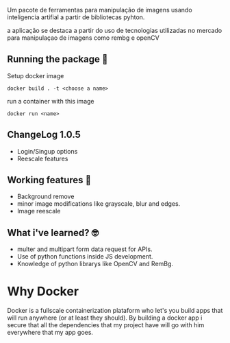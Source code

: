 


Um pacote de ferramentas para manipulação de imagens usando inteligencia artifial a partir de bibliotecas pyhton. 

a aplicação se destaca a partir do uso de tecnologias utilizadas no mercado para manipulaçao de imagens como rembg e openCV 

## Running the package 🚀

Setup docker image 

``docker build . -t <choose a name>``

run a container with this image

``docker run <name>``

## ChangeLog 1.0.5

- Login/Singup options
- Reescale features

## Working features 🎁

- Background remove
- minor image modifications like grayscale, blur and edges. 
- Image reescale

## What i've learned? 🤓

- multer and multipart form data request for APIs.
- Use of python functions inside JS development. 
- Knowledge of python librarys like OpenCV and RemBg.


# Why Docker

Docker is a fullscale containerization plataform who let's you build apps that will run anywhere (or at least they should). By building a docker app i secure that all the dependencies that my project have will go with him everywhere that my app goes.